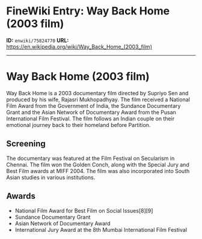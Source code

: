 # FineWiki Entry: Way Back Home (2003 film)

**ID:** `enwiki/75824770`
**URL:** <https://en.wikipedia.org/wiki/Way_Back_Home_(2003_film)>

--- 

# Way Back Home (2003 film)
Way Back Home is a 2003 documentary film directed by Supriyo Sen and produced by his wife, Rajasri Mukhopadhyay. The film received a National Film Award from the Government of India, the Sundance Documentary Grant and the Asian Network of Documentary Award from the Pusan International Film Festival.
The film follows an Indian couple on their emotional journey back to their homeland before Partition.

## Screening
The documentary was featured at the Film Festival on Secularism in Chennai. The film won the Golden Conch, along with the Special Jury and Best Film awards at MIFF 2004.
The film was also incorporated into South Asian studies in various institutions.

## Awards
- National Film Award for Best Film on Social Issues[8][9]
- Sundance Documentary Grant
- Asian Network of Documentary Award
- International Jury Award at the 8th Mumbai International Film Festival

